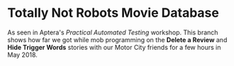 # Totally Not Robots Movie Database

As seen in Aptera's *Practical Automated Testing* workshop. This branch shows how far we got while mob programming on the **Delete a Review** and **Hide Trigger Words** stories with our Motor City friends for a few hours in May 2018.